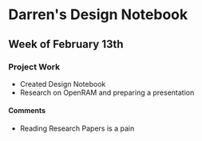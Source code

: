 # Darren's Design Notebook

## Week of February 13th

### Project Work
* Created Design Notebook
* Research on OpenRAM and preparing a presentation

#### Comments
* Reading Research Papers is a pain
